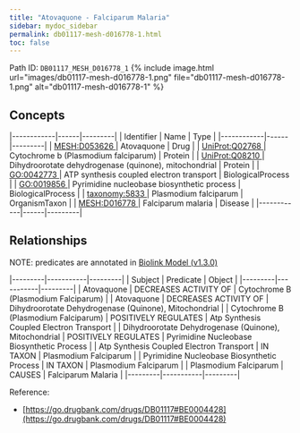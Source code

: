 ```yaml
---
title: "Atovaquone - Falciparum Malaria"
sidebar: mydoc_sidebar
permalink: db01117-mesh-d016778-1.html
toc: false 
---
```



Path ID: `DB01117_MESH_D016778_1`
{% include image.html url="images/db01117-mesh-d016778-1.png" file="db01117-mesh-d016778-1.png" alt="db01117-mesh-d016778-1" %}

## Concepts

|------------|------|---------|
| Identifier | Name | Type    |
|------------|------|---------|
| <a href="https://identifiers.org/MESH:D053626">MESH:D053626 </a> | Atovaquone | Drug |
| <a href="https://identifiers.org/UniProt:Q02768">UniProt:Q02768 </a> | Cytochrome b (Plasmodium falciparum) | Protein |
| <a href="https://identifiers.org/UniProt:Q08210">UniProt:Q08210 </a> | Dihydroorotate dehydrogenase (quinone), mitochondrial | Protein |
| <a href="https://identifiers.org/GO:0042773">GO:0042773 </a> | ATP synthesis coupled electron transport | BiologicalProcess |
| <a href="https://identifiers.org/GO:0019856">GO:0019856 </a> | Pyrimidine nucleobase biosynthetic process | BiologicalProcess |
| <a href="https://identifiers.org/taxonomy:5833">taxonomy:5833 </a> | Plasmodium falciparum | OrganismTaxon |
| <a href="https://identifiers.org/MESH:D016778">MESH:D016778 </a> | Falciparum malaria | Disease |
|------------|------|---------|

## Relationships


NOTE: predicates are annotated in <a href="https://github.com/biolink/biolink-model/releases/tag/v1.3.0">Biolink Model (v1.3.0)</a>

|---------|-----------|---------|
| Subject | Predicate | Object  |
|---------|-----------|---------|
| Atovaquone | DECREASES ACTIVITY OF | Cytochrome B (Plasmodium Falciparum) |
| Atovaquone | DECREASES ACTIVITY OF | Dihydroorotate Dehydrogenase (Quinone), Mitochondrial |
| Cytochrome B (Plasmodium Falciparum) | POSITIVELY REGULATES | Atp Synthesis Coupled Electron Transport |
| Dihydroorotate Dehydrogenase (Quinone), Mitochondrial | POSITIVELY REGULATES | Pyrimidine Nucleobase Biosynthetic Process |
| Atp Synthesis Coupled Electron Transport | IN TAXON | Plasmodium Falciparum |
| Pyrimidine Nucleobase Biosynthetic Process | IN TAXON | Plasmodium Falciparum |
| Plasmodium Falciparum | CAUSES | Falciparum Malaria |
|---------|-----------|---------|

Reference: 
  - [https://go.drugbank.com/drugs/DB01117#BE0004428](https://go.drugbank.com/drugs/DB01117#BE0004428)
